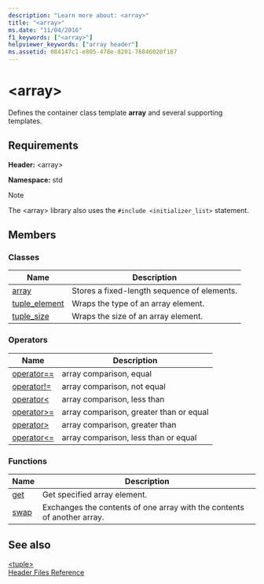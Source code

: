 ```yaml
---
description: "Learn more about: <array>"
title: "<array>"
ms.date: "11/04/2016"
f1_keywords: ["<array>"]
helpviewer_keywords: ["array header"]
ms.assetid: 084147c1-e805-478e-8201-76846020f187
---
```

# &lt;array&gt;

Defines the container class template **array** and several supporting templates.

## Requirements

**Header:** \<array>

**Namespace:** std

> [!NOTE]
> The \<array> library also uses the `#include <initializer_list>` statement.

## Members

### Classes

|Name|Description|
|-|-|
|[array](../standard-library/array-class-stl.md)|Stores a fixed-length sequence of elements.|
|[tuple_element](../standard-library/tuple-element-class-tuple.md)|Wraps the type of an array element.|
|[tuple_size](../standard-library/tuple-size-class-tuple.md)|Wraps the size of an array element.|

### Operators

|Name|Description|
|-|-|
|[operator==](../standard-library/array-operators.md#op_eq_eq)|array comparison, equal|
|[operator!=](../standard-library/array-operators.md#op_neq)|array comparison, not equal|
|[operator\<](../standard-library/array-operators.md#op_lt)|array comparison, less than|
|[operator>=](../standard-library/array-operators.md#op_gt_eq)|array comparison, greater than or equal|
|[operator>](../standard-library/array-operators.md#op_gt)|array comparison, greater than|
|[operator<=](../standard-library/array-operators.md#op_lt_eq)|array comparison, less than or equal|

### Functions

|Name|Description|
|-|-|
|[get](../standard-library/array-functions.md#get)|Get specified array element.|
|[swap](../standard-library/array-functions.md#swap)|Exchanges the contents of one array with the contents of another array.|

## See also

[\<tuple>](../standard-library/tuple.md)\
[Header Files Reference](../standard-library/cpp-standard-library-header-files.md)
